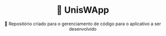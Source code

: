 

<h1 align="center">
    🦄 UnisW<span styles='color:#7159c1;'>App</span>
</h1>
<p align="center">🚀 Repositório criado para o gerenciamento de código para o aplicativo a ser desenvolvido</p>
